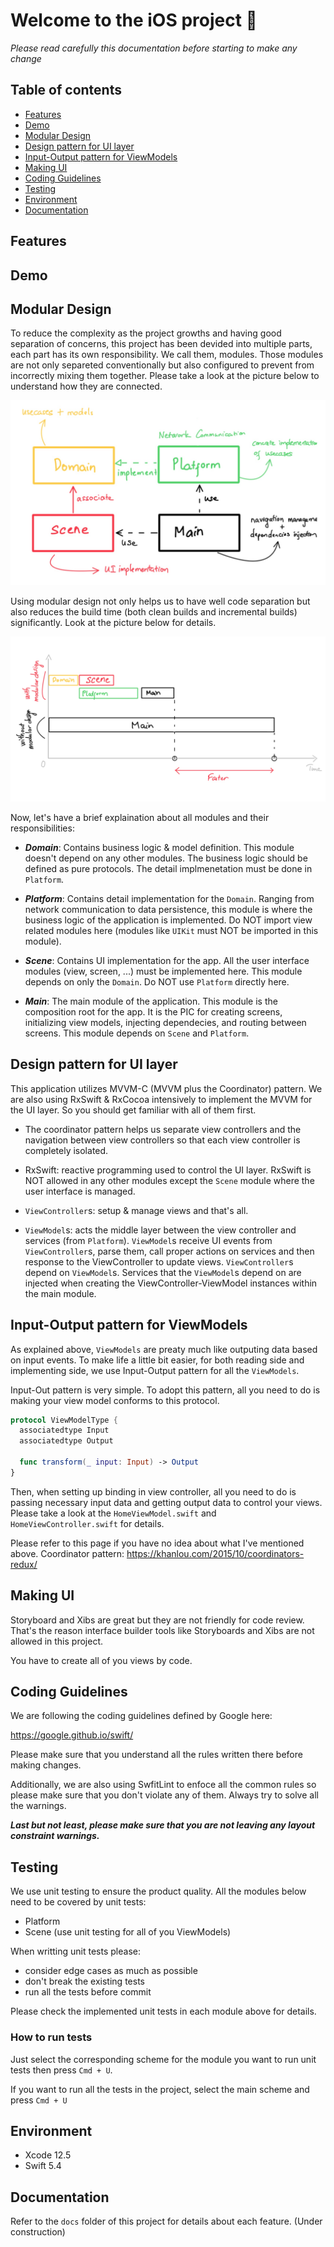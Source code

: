 # Welcome to the iOS project 📱

*Please read carefully this documentation before starting to make any change*

## Table of contents
* [Features](#features)
* [Demo](#demo)
* [Modular Design](#modular-design)
* [Design pattern for UI layer](#design-pattern-for-ui-layer)
* [Input-Output pattern for ViewModels](#input-output-pattern-for-viewmodels)
* [Making UI](#making-ui)
* [Coding Guidelines](#coding-guidelines)
* [Testing](#testing)
* [Environment](#environment)
* [Documentation](#documentation)

## Features

## Demo

## Modular Design
To reduce the complexity as the project growths and having good separation of concerns,
this project has been devided into multiple parts, each part has its own responsibility. 
We call them, modules. Those modules are not only separeted conventionally but also configured
to prevent from incorrectly mixing them together. Please take a look 
at the picture below to understand how they are connected.

![Modular Design](/docs/resources/modular_design.jpg)

Using modular design not only helps us to have well code separation but also reduces 
the build time (both clean builds and incremental builds) significantly. Look at the picture 
below for details.

![Modular Design](/docs/resources/modular_design_compile_time.jpg)

Now, let's have a brief explaination about all modules and their responsibilities:

- ___Domain___: Contains business logic & model definition. This module doesn't 
depend on any other modules. The business logic should be defined as pure protocols. 
The detail implmenetation must be done in `Platform`.

- ___Platform___: Contains detail implementation for the `Domain`. Ranging from network communication
to data persistence, this module is where the business logic of the application is implemented.
Do NOT import view related modules here (modules like `UIKit` must NOT be imported in this module).

- ___Scene___: Contains UI implementation for the app. All the user interface modules 
(view, screen, ...) must be implemented here. This module depends on only the `Domain`. 
Do NOT use `Platform` directly here.

- ___Main___: The main module of the application. This module is the composition root for the app. 
It is the PIC for creating screens, initializing view models, injecting dependecies, 
and routing between screens. This module depends on `Scene` and `Platform`.


## Design pattern for UI layer
This application utilizes MVVM-C (MVVM plus the Coordinator) pattern. We are also 
using RxSwift & RxCocoa intensively to implement the MVVM for the UI layer.
So you should get familiar with all of them first.

- The coordinator pattern helps us separate view controllers and the navigation between 
view controllers so that each view controller is completely isolated.

- RxSwift: reactive programming used to control the UI layer. RxSwift is NOT allowed 
in any other modules except the `Scene` module where the user interface is managed.

- `ViewController`s: setup & manage views and that's all.
- `ViewModel`s: acts the middle layer between the view controller and services (from `Platform`).
`ViewModel`s receive UI events from `ViewController`s, parse them, call proper actions on services
and then response to the ViewController to update views. `ViewController`s depend on `ViewModel`s.
Services that the `ViewModel`s depend on are injected when creating the ViewController-ViewModel
instances within the main module.

## Input-Output pattern for ViewModels
As explained above, `ViewModels` are preaty much like outputing data based on input events.
To make life a little bit easier, for both reading side and implementing side, we use Input-Output
pattern for all the `ViewModels`.

Input-Out pattern is very simple. To adopt this pattern, all you need to do is making your view model
conforms to this protocol.

```Swift
protocol ViewModelType {
  associatedtype Input
  associatedtype Output

  func transform(_ input: Input) -> Output
}
```

Then, when setting up binding in view controller, all you need to do is passing 
necessary input data and getting output data to control your views.
Please take a look at the `HomeViewModel.swift` and `HomeViewController.swift` for details.

Please refer to this page if you have no idea about what I've mentioned above.
Coordinator pattern: https://khanlou.com/2015/10/coordinators-redux/


## Making UI
Storyboard and Xibs are great but they are not friendly for code review. 
That's the reason interface builder tools like Storyboards and Xibs are not allowed in this project.

You have to create all of you views by code.


## Coding Guidelines
We are following the coding guidelines defined by Google here: 

https://google.github.io/swift/

Please make sure that you understand all the rules written there before making changes.

Additionally, we are also using SwfitLint to enfoce all the common rules so please make sure that
you don't violate any of them. Always try to solve all the warnings.

***Last but not least, please make sure that you are not leaving any layout constraint warnings.***


## Testing
We use unit testing to ensure the product quality. All the modules below need to be covered by unit tests:
- Platform
- Scene (use unit testing for all of you ViewModels)

When writting unit tests please:
- consider edge cases as much as possible
- don't break the existing tests
- run all the tests before commit

Please check the implemented unit tests in each module above for details.

### How to run tests
Just select the corresponding scheme for the module you want to run  unit tests then press `Cmd + U`.

If you want to run all the tests in the project, select the main scheme and press `Cmd + U`

## Environment
- Xcode 12.5
- Swift 5.4

## Documentation
Refer to the `docs` folder of this project for details about each feature. (Under construction)
